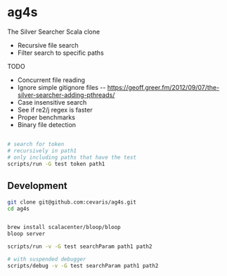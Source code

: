 # ag4s
The Silver Searcher Scala clone

- Recursive file search
- Filter search to specific paths


TODO
- Concurrent file reading
- Ignore simple gitignore files
-- https://geoff.greer.fm/2012/09/07/the-silver-searcher-adding-pthreads/
- Case insensitive search
- See if re2/j regex is faster
- Proper benchmarks
- Binary file detection



## 
```bash
# search for token 
# recursively in path1 
# only including paths that have the test
scripts/run -G test token path1
```

## Development

``` bash
git clone git@github.com:cevaris/ag4s.git
cd ag4s


brew install scalacenter/bloop/bloop
bloop server

scripts/run -v -G test searchParam path1 path2

# with suspended debugger
scripts/debug -v -G test searchParam path1 path2
```


